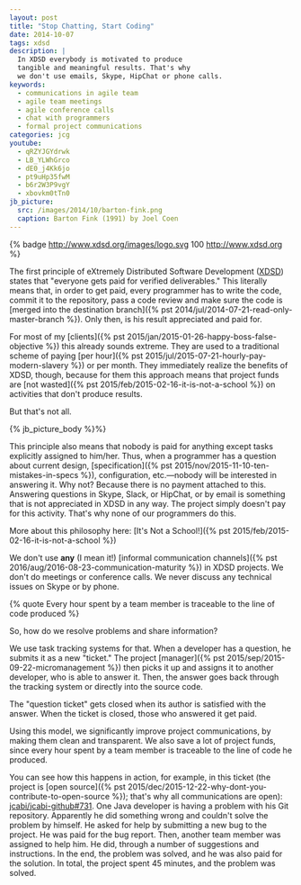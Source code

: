 ```yaml
---
layout: post
title: "Stop Chatting, Start Coding"
date: 2014-10-07
tags: xdsd
description: |
  In XDSD everybody is motivated to produce
  tangible and meaningful results. That's why
  we don't use emails, Skype, HipChat or phone calls.
keywords:
  - communications in agile team
  - agile team meetings
  - agile conference calls
  - chat with programmers
  - formal project communications
categories: jcg
youtube:
  - qRZYJGYdrwk
  - LB_YLWhGrco
  - dE0_j4Kk6jo
  - pt9uHp35fwM
  - b6r2W3P9vgY
  - xbovkm0tTn0
jb_picture:
  src: /images/2014/10/barton-fink.png
  caption: Barton Fink (1991) by Joel Coen
---
```


{% badge http://www.xdsd.org/images/logo.svg 100 http://www.xdsd.org %}

The first principle of eXtremely Distributed Software Development
([XDSD](http://www.xdsd.org)) states that
"everyone gets paid for verified deliverables." This literally
means that, in order to get paid, every programmer
has to write the code, commit it to the repository,
pass a code review and make sure the code is
[merged into the destination branch]({% pst 2014/jul/2014-07-21-read-only-master-branch %}).
Only then, is his result appreciated and paid for.

For most of my [clients]({% pst 2015/jan/2015-01-26-happy-boss-false-objective %})
this already sounds extreme.
They are used to a traditional scheme of paying
[per hour]({% pst 2015/jul/2015-07-21-hourly-pay-modern-slavery %})
or per month. They immediately realize the benefits of XDSD, though,
because for them this approach means that project
funds are
[not wasted]({% pst 2015/feb/2015-02-16-it-is-not-a-school %})
on activities that don't produce results.

But that's not all.

<!--more-->

{% jb_picture_body %}%}

This principle also means that nobody is paid for anything except
tasks explicitly assigned to him/her. Thus, when a programmer has a question
about current design,
[specification]({% pst 2015/nov/2015-11-10-ten-mistakes-in-specs %}), configuration, etc.&mdash;nobody will be interested in answering it. Why not? Because there is no payment attached to this.
Answering questions in Skype, Slack, or HipChat, or by email is something that
is not appreciated in XDSD in any way. The project simply doesn't pay for
this activity. That's why none of our programmers do this.

More about this philosophy here:
[It's Not a School!]({% pst 2015/feb/2015-02-16-it-is-not-a-school %})

We don't use **any** (I mean it!) [informal communication channels]({% pst 2016/aug/2016-08-23-communication-maturity %}) in
XDSD projects. We don't do meetings or conference calls. We never discuss
any technical issues on Skype or by phone.

{% quote Every hour spent by a team member is traceable to the line of code produced %}

So, how do we resolve problems and share information?

We use task tracking systems for that. When a developer has a question,
he submits it as a new "ticket." The project
[manager]({% pst 2015/sep/2015-09-22-micromanagement %}) then picks it up
and assigns it to another developer, who is able to answer it. Then, the
answer goes back through the tracking system or directly into
the source code.

The "question ticket" gets closed when its author is satisfied with the
answer. When the ticket is closed, those who answered it get paid.

Using this model, we significantly improve project communications, by making
them clean and transparent. We also save a lot of project funds, since
every hour spent by a team member is traceable to the line of code he produced.

You can see how this happens in action, for example, in this ticket
(the project is [open source]({% pst 2015/dec/2015-12-22-why-dont-you-contribute-to-open-source %}); that's why all communications are open):
[jcabi/jcabi-github#731](https://github.com/jcabi/jcabi-github/issues/731).
One Java developer is having a problem with his Git repository. Apparently
he did something wrong and couldn't solve the problem by himself. He asked
for help by submitting a new bug to the project. He was paid for the
bug report. Then, another team member was assigned to help him. He did,
through a number of suggestions and instructions. In the end, the
problem was solved, and he was also paid for the solution. In total, the
project spent 45 minutes, and the problem was solved.
